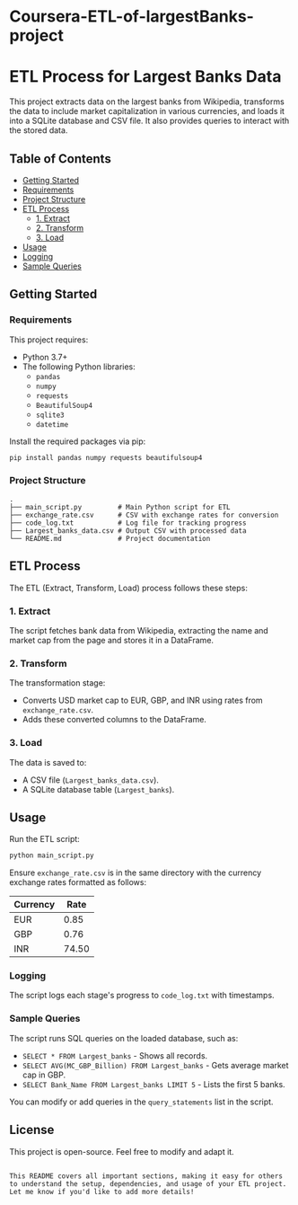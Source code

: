 # Coursera-ETL-of-largestBanks-project
# ETL Process for Largest Banks Data

This project extracts data on the largest banks from Wikipedia, transforms the data to include market capitalization in various currencies, and loads it into a SQLite database and CSV file. It also provides queries to interact with the stored data.

## Table of Contents

- [Getting Started](#getting-started)
- [Requirements](#requirements)
- [Project Structure](#project-structure)
- [ETL Process](#etl-process)
  - [1. Extract](#1-extract)
  - [2. Transform](#2-transform)
  - [3. Load](#3-load)
- [Usage](#usage)
- [Logging](#logging)
- [Sample Queries](#sample-queries)

## Getting Started

### Requirements

This project requires:
- Python 3.7+
- The following Python libraries:
  - `pandas`
  - `numpy`
  - `requests`
  - `BeautifulSoup4`
  - `sqlite3`
  - `datetime`

Install the required packages via pip:
```bash
pip install pandas numpy requests beautifulsoup4
```

### Project Structure

```plaintext
.
├── main_script.py         # Main Python script for ETL
├── exchange_rate.csv      # CSV with exchange rates for conversion
├── code_log.txt           # Log file for tracking progress
├── Largest_banks_data.csv # Output CSV with processed data
└── README.md              # Project documentation
```

## ETL Process

The ETL (Extract, Transform, Load) process follows these steps:

### 1. Extract

The script fetches bank data from Wikipedia, extracting the name and market cap from the page and stores it in a DataFrame.

### 2. Transform

The transformation stage:
- Converts USD market cap to EUR, GBP, and INR using rates from `exchange_rate.csv`.
- Adds these converted columns to the DataFrame.

### 3. Load

The data is saved to:
- A CSV file (`Largest_banks_data.csv`).
- A SQLite database table (`Largest_banks`).

## Usage

Run the ETL script:
```bash
python main_script.py
```

Ensure `exchange_rate.csv` is in the same directory with the currency exchange rates formatted as follows:

| Currency | Rate |
|----------|------|
| EUR      | 0.85 |
| GBP      | 0.76 |
| INR      | 74.50|

### Logging

The script logs each stage's progress to `code_log.txt` with timestamps.

### Sample Queries

The script runs SQL queries on the loaded database, such as:
- `SELECT * FROM Largest_banks` - Shows all records.
- `SELECT AVG(MC_GBP_Billion) FROM Largest_banks` - Gets average market cap in GBP.
- `SELECT Bank_Name FROM Largest_banks LIMIT 5` - Lists the first 5 banks.

You can modify or add queries in the `query_statements` list in the script.

## License

This project is open-source. Feel free to modify and adapt it.
```

This README covers all important sections, making it easy for others to understand the setup, dependencies, and usage of your ETL project. Let me know if you'd like to add more details!

